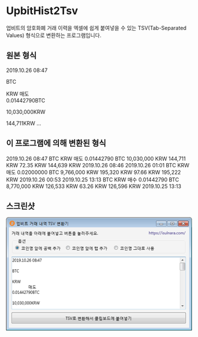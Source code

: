 # UpbitHist2Tsv

업비트의 암호화폐 거래 이력을 엑셀에 쉽게 붙여넣을 수 있는 TSV(Tab-Separated Values) 형식으로 변환하는 프로그램입니다.

## 원본 형식
2019.10.26 08:47
	
BTC
	
KRW
	매도	
0.01442790BTC
	
10,030,000KRW
	
144,711KRW
...

## 이 프로그램에 의해 변환된 형식
2019.10.26 08:47 BTC KRW 매도 0.01442790 BTC 10,030,000 KRW 144,711 KRW 72.35 KRW 144,639 KRW 2019.10.26 08:46
2019.10.26 01:01 BTC KRW 매도 0.02000000 BTC 9,766,000 KRW 195,320 KRW 97.66 KRW 195,222 KRW 2019.10.26 00:53
2019.10.25 13:13 BTC KRW 매수 0.01442790 BTC 8,770,000 KRW 126,533 KRW 63.26 KRW 126,596 KRW 2019.10.25 13:13

## 스크린샷
![스크린샷](./screenshot.png)
